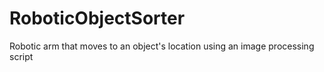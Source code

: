 # RoboticObjectSorter
 Robotic arm that moves to an object's location using an image processing script
